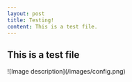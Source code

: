 ```yaml
---
layout: post
title: Testing!
content: This is a test file.
---
```

<article class="post">

  <!--<h1>{{ page.title }}</h1>-->

  <div class="entry">
    <h1>This is a test file</h1>
    ![Image description](/images/config.png)
  </div>

  <!--<div class="date">-->
  <!--  Written on {{ page.date | date: "%B %e, %Y" }}-->
  <!--</div>-->
  
  
</article>
